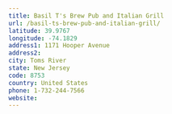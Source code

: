 ```yaml
---
title: Basil T's Brew Pub and Italian Grill
url: /basil-ts-brew-pub-and-italian-grill/
latitude: 39.9767
longitude: -74.1829
address1: 1171 Hooper Avenue
address2: 
city: Toms River
state: New Jersey
code: 8753
country: United States
phone: 1-732-244-7566
website: 
---
```


